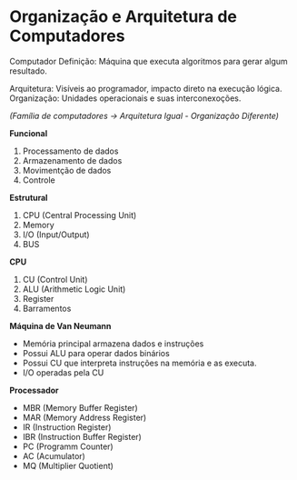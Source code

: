 # Organização e Arquitetura de Computadores

Computador Definição: Máquina que executa algoritmos para gerar algum resultado.

Arquitetura: Visíveis ao programador, impacto direto na execução lógica.
Organização: Unidades operacionais e suas interconexoções.

*(Família de computadores -> Arquitetura Igual - Organização Diferente)*

**Funcional**
1. Processamento de dados
2. Armazenamento de dados
3. Movimentção de dados
4. Controle

**Estrutural**
1. CPU (Central Processing Unit)
2. Memory
3. I/O (Input/Output)
4. BUS

**CPU**
1. CU (Control Unit)
2. ALU (Arithmetic Logic Unit)
3. Register
4. Barramentos

**Máquina de Van Neumann**
* Memória principal armazena dados e instruções
* Possui ALU para operar dados binários
* Possui CU que interpreta instruções na memória e as executa.
* I/O operadas pela CU

**Processador**
* MBR (Memory Buffer Register)
* MAR (Memory Address Register)
* IR (Instruction Register)
* IBR (Instruction Buffer Register)
* PC (Programm Counter)
* AC (Acumulator)
* MQ (Multiplier Quotient)

